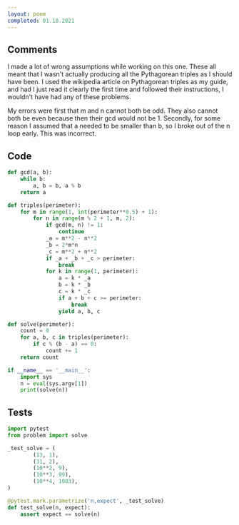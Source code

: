 ```yaml
---
layout: poem
completed: 01.18.2021
---
```


## Comments

I made a lot of wrong assumptions while working on this one.  These all meant
that I wasn't actually producing all the Pythagorean triples as I should have
been.  I used the wikipedia article on Pythagorean triples as my guide, and had
I just read it clearly the first time and followed their instructions, I
wouldn't have had any of these problems.

My errors were first that m and n cannot both be odd.  They also cannot both be
even because then their gcd would not be 1.  Secondly, for some reason I
assumed that a needed to be smaller than b, so I broke out of the n loop early.
This was incorrect.

## Code

```python
def gcd(a, b):
    while b:
        a, b = b, a % b
    return a

def triples(perimeter):
    for m in range(1, int(perimeter**0.5) + 1):
        for n in range(m % 2 + 1, m, 2):
            if gcd(m, n) != 1:
                continue
            _a = m**2 - n**2
            _b = 2*m*n
            _c = m**2 + n**2
            if _a + _b + _c > perimeter:
                break
            for k in range(1, perimeter):
                a = k * _a
                b = k * _b
                c = k * _c
                if a + b + c >= perimeter:
                    break
                yield a, b, c

def solve(perimeter):
    count = 0
    for a, b, c in triples(perimeter):
        if c % (b - a) == 0:
            count += 1
    return count

if __name__ == '__main__':
    import sys
    n = eval(sys.argv[1])
    print(solve(n))
```

## Tests

```python
import pytest
from problem import solve

_test_solve = (
        (13, 1),
        (31, 2),
        (10**2, 9),
        (10**3, 99),
        (10**4, 1003),
)

@pytest.mark.parametrize('n,expect', _test_solve)
def test_solve(n, expect):
    assert expect == solve(n)
```
